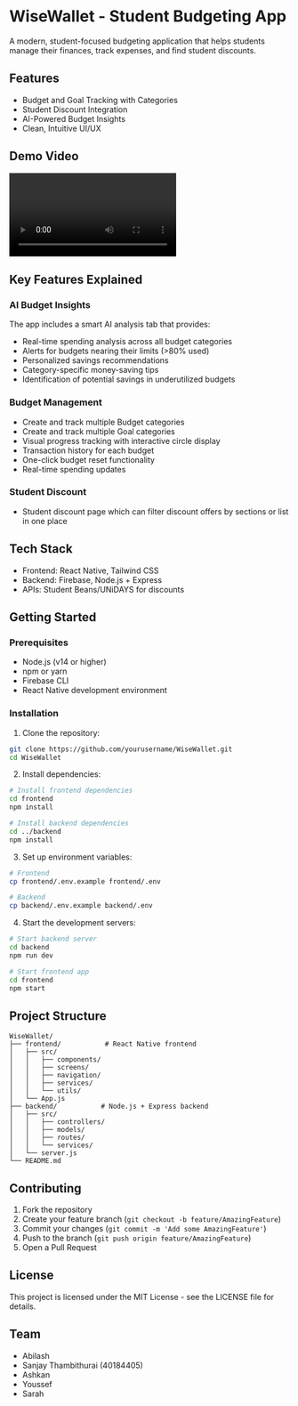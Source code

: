 # WiseWallet - Student Budgeting App

A modern, student-focused budgeting application that helps students manage their finances, track expenses, and find student discounts.

## Features

- Budget and Goal Tracking with Categories
- Student Discount Integration
- AI-Powered Budget Insights
- Clean, Intuitive UI/UX

## Demo Video

![WiseWallet Demo](demo.mov)

## Key Features Explained

### AI Budget Insights
The app includes a smart AI analysis tab that provides:
- Real-time spending analysis across all budget categories
- Alerts for budgets nearing their limits (>80% used)
- Personalized savings recommendations
- Category-specific money-saving tips
- Identification of potential savings in underutilized budgets

### Budget Management
- Create and track multiple Budget categories
- Create and track multiple Goal categories
- Visual progress tracking with interactive circle display
- Transaction history for each budget
- One-click budget reset functionality
- Real-time spending updates

### Student Discount 
- Student discount page which can filter discount offers by sections or list in one place

## Tech Stack

- Frontend: React Native, Tailwind CSS
- Backend: Firebase, Node.js + Express
- APIs: Student Beans/UNiDAYS for discounts

## Getting Started

### Prerequisites

- Node.js (v14 or higher)
- npm or yarn
- Firebase CLI
- React Native development environment

### Installation

1. Clone the repository:
```bash
git clone https://github.com/yourusername/WiseWallet.git
cd WiseWallet
```

2. Install dependencies:
```bash
# Install frontend dependencies
cd frontend
npm install

# Install backend dependencies
cd ../backend
npm install
```

3. Set up environment variables:
```bash
# Frontend
cp frontend/.env.example frontend/.env

# Backend
cp backend/.env.example backend/.env
```

4. Start the development servers:
```bash
# Start backend server
cd backend
npm run dev

# Start frontend app
cd frontend
npm start
```

## Project Structure

```
WiseWallet/
├── frontend/           # React Native frontend
│   ├── src/
│   │   ├── components/
│   │   ├── screens/
│   │   ├── navigation/
│   │   ├── services/
│   │   └── utils/
│   └── App.js
├── backend/           # Node.js + Express backend
│   ├── src/
│   │   ├── controllers/
│   │   ├── models/
│   │   ├── routes/
│   │   └── services/
│   └── server.js
└── README.md
```

## Contributing

1. Fork the repository
2. Create your feature branch (`git checkout -b feature/AmazingFeature`)
3. Commit your changes (`git commit -m 'Add some AmazingFeature'`)
4. Push to the branch (`git push origin feature/AmazingFeature`)
5. Open a Pull Request

## License

This project is licensed under the MIT License - see the LICENSE file for details.

## Team

- Abilash
- Sanjay Thambithurai (40184405)
- Ashkan
- Youssef
- Sarah
